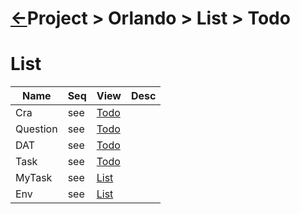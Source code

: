 <head><link rel="stylesheet" href="../../../md.css"/></head>


[//]: #(Reference)
[Repo_Readme]:    ../README.md

# [&larr;][Repo_Readme]Project > Orlando > List > Todo

[//]: #(Reference)
[Repo_Readme]:    ../README.md

[Task_Todo]:     ../todo/task_todo.md
[Question_Todo]: ../todo/question_todo.md
[Dat_Todo]:      ../todo/dat_todo.md
[Cra_Todo]:      ../todo/cra_todo.md
[Env_List]:      ../list/env_list.md
[MyTask_List]:   ../list/mytask_list.md



# List
|Name|Seq|View|Desc|
|-|-|-|-|
|Cra|see|[Todo][Cra_Todo]
|Question|see|[Todo][Question_Todo]
|DAT|see|[Todo][Dat_Todo]
|Task|see|[Todo][Task_Todo]
|MyTask|see|[List][MyTask_List]
|Env|see|[List][Env_List]
